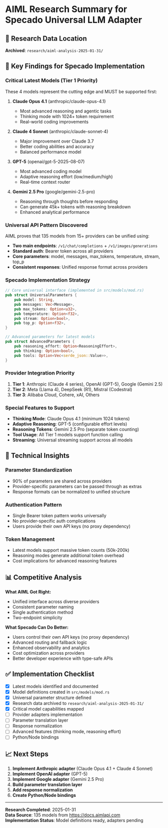 # AIML Research Summary for Specado Universal LLM Adapter

## 📁 Research Data Location
**Archived**: `research/aiml-analysis-2025-01-31/`

## 🎯 Key Findings for Specado Implementation

### **Critical Latest Models (Tier 1 Priority)**
These 4 models represent the cutting edge and MUST be supported first:

1. **Claude Opus 4.1** (anthropic/claude-opus-4.1)
   - Most advanced reasoning and agentic tasks
   - Thinking mode with 1024+ token requirement
   - Real-world coding improvements

2. **Claude 4 Sonnet** (anthropic/claude-sonnet-4)  
   - Major improvement over Claude 3.7
   - Better coding abilities and accuracy
   - Balanced performance model

3. **GPT-5** (openai/gpt-5-2025-08-07)
   - Most advanced coding model
   - Adaptive reasoning effort (low/medium/high)
   - Real-time context router

4. **Gemini 2.5 Pro** (google/gemini-2.5-pro)
   - Reasoning through thoughts before responding
   - Can generate 45k+ tokens with reasoning breakdown
   - Enhanced analytical performance

### **Universal API Pattern Discovered**
AIML proves that 135 models from 15+ providers can be unified using:

- **Two main endpoints**: `/v1/chat/completions` + `/v1/images/generations`
- **Standard auth**: Bearer token across all providers  
- **Core parameters**: model, messages, max_tokens, temperature, stream, top_p
- **Consistent responses**: Unified response format across providers

### **Specado Implementation Strategy**
```rust
// Core universal interface (implemented in src/models/mod.rs)
pub struct UniversalParameters {
    pub model: String,
    pub messages: Vec<Message>,
    pub max_tokens: Option<u32>,
    pub temperature: Option<f32>,
    pub stream: Option<bool>,
    pub top_p: Option<f32>,
}

// Advanced parameters for latest models
pub struct AdvancedParameters {
    pub reasoning_effort: Option<ReasoningEffort>,
    pub thinking: Option<bool>,
    pub tools: Option<Vec<serde_json::Value>>,
}
```

### **Provider Integration Priority**
1. **Tier 1**: Anthropic (Claude 4 series), OpenAI (GPT-5), Google (Gemini 2.5)
2. **Tier 2**: Meta (Llama 4), DeepSeek (R1), Mistral (Codestral)
3. **Tier 3**: Alibaba Cloud, Cohere, xAI, Others

### **Special Features to Support**
- **Thinking Mode**: Claude Opus 4.1 (minimum 1024 tokens)
- **Adaptive Reasoning**: GPT-5 (configurable effort levels)
- **Reasoning Tokens**: Gemini 2.5 Pro (separate token counting)
- **Tool Usage**: All Tier 1 models support function calling
- **Streaming**: Universal streaming support across all models

## 🔧 Technical Insights

### **Parameter Standardization**
- 90% of parameters are shared across providers
- Provider-specific parameters can be passed through as extras
- Response formats can be normalized to unified structure

### **Authentication Pattern**
- Single Bearer token pattern works universally
- No provider-specific auth complications
- Users provide their own API keys (no proxy dependency)

### **Token Management**
- Latest models support massive token counts (50k-200k)
- Reasoning modes generate additional token overhead
- Cost implications for advanced reasoning features

## 📊 Competitive Analysis

**What AIML Got Right:**
- Unified interface across diverse providers
- Consistent parameter naming
- Single authentication method
- Two-endpoint simplicity

**What Specado Can Do Better:**
- Users control their own API keys (no proxy dependency)
- Advanced routing and fallback logic
- Enhanced observability and analytics
- Cost optimization across providers
- Better developer experience with type-safe APIs

## ✅ Implementation Checklist

- [x] Latest models identified and documented
- [x] Model definitions created in `src/models/mod.rs`
- [x] Universal parameter structure defined
- [x] Research data archived to `research/aiml-analysis-2025-01-31/`
- [x] Critical model capabilities mapped
- [ ] Provider adapters implementation
- [ ] Parameter translation layer
- [ ] Response normalization
- [ ] Advanced features (thinking mode, reasoning effort)
- [ ] Python/Node bindings

## 📈 Next Steps

1. **Implement Anthropic adapter** (Claude Opus 4.1 + Claude 4 Sonnet)
2. **Implement OpenAI adapter** (GPT-5)  
3. **Implement Google adapter** (Gemini 2.5 Pro)
4. **Build parameter translation layer**
5. **Add response normalization**
6. **Create Python/Node bindings**

---

**Research Completed**: 2025-01-31  
**Data Source**: 135 models from https://docs.aimlapi.com  
**Implementation Status**: Model definitions ready, adapters pending